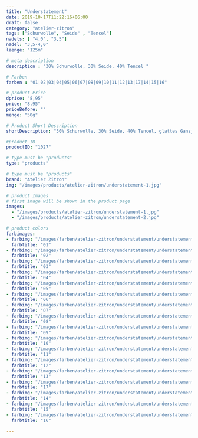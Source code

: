 ```yaml
---
title: "Understatement"
date: 2019-10-17T11:22:16+06:00
draft: false
category: "atelier-zitron"
tags: ["Schurwolle", "Seide" , "Tencel"]
nadels: [ "4,0", "3,5"]
nadel: "3,5-4,0" 
laenge: "125m"	

# meta description
description : "30% Schurwolle, 30% Seide, 40% Tencel "

# Farben
farben : "01|02|03|04|05|06|07|08|09|10|11|12|13|17|14|15|16"

# product Price
dprice: "8,95"
price: "8.95"
priceBefore: ""
menge: "50g"

# Product Short Description
shortDescription: "30% Schurwolle, 30% Seide, 40% Tencel, glattes Ganzjahresgarn"

#product ID
productID: "1027"

# type must be "products"
type: "products"

# type must be "products"
brand: "Atelier Zitron"
img: "/images/products/atelier-zitron/understatement-1.jpg"   

# product Images
# first image will be shown in the product page
images:
  - "/images/products/atelier-zitron/understatement-1.jpg"
  - "/images/products/atelier-zitron/understatement-2.jpg"

# product colors
farbimages:
- farbimg: "/images/farben/atelier-zitron/understatement/understatement_4137_01_1.jpg"	
  farbtitle: "01"
- farbimg: "/images/farben/atelier-zitron/understatement/understatement_4141_02_1.jpg"	
  farbtitle: "02"
- farbimg: "/images/farben/atelier-zitron/understatement/understatement_4145_03_1.jpg"	
  farbtitle: "03"
- farbimg: "/images/farben/atelier-zitron/understatement/understatement_4148_04_1.jpg"	
  farbtitle: "04"
- farbimg: "/images/farben/atelier-zitron/understatement/understatement_4152_05_1.jpg"	
  farbtitle: "05"
- farbimg: "/images/farben/atelier-zitron/understatement/understatement_4157_06_1.jpg"	
  farbtitle: "06"
- farbimg: "/images/farben/atelier-zitron/understatement/understatement_4161_07_1.jpg"	
  farbtitle: "07"
- farbimg: "/images/farben/atelier-zitron/understatement/understatement_4164_08_1.jpg"	
  farbtitle: "08"
- farbimg: "/images/farben/atelier-zitron/understatement/understatement_4168_09_1.jpg"	
  farbtitle: "09"
- farbimg: "/images/farben/atelier-zitron/understatement/understatement_4173_10_1.jpg"	
  farbtitle: "10"
- farbimg: "/images/farben/atelier-zitron/understatement/understatement_4177_11_1.jpg"	
  farbtitle: "11"
- farbimg: "/images/farben/atelier-zitron/understatement/understatement_4182_12_1.jpg"	
  farbtitle: "12"
- farbimg: "/images/farben/atelier-zitron/understatement/understatement_5843_13_1.jpg"	
  farbtitle: "13"
- farbimg: "/images/farben/atelier-zitron/understatement/understatement_5844_17_1.jpg"	
  farbtitle: "17"
- farbimg: "/images/farben/atelier-zitron/understatement/understatement_5845_14_1.jpg"	
  farbtitle: "14"
- farbimg: "/images/farben/atelier-zitron/understatement/understatement_5846_15_1.jpg"	
  farbtitle: "15"
- farbimg: "/images/farben/atelier-zitron/understatement/understatement_5847_16_1.jpg"	
  farbtitle: "16"

---
```



